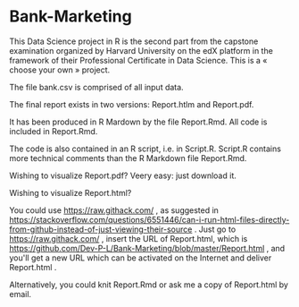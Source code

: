 # Bank-Marketing

This Data Science project in R is the second part from the capstone examination 
organized by Harvard University on the edX platform in the framework 
of their Professional Certificate in Data Science. This is a « choose your own » project. 

The file bank.csv is comprised of all input data. 

The final report exists in two versions: Report.htlm and Report.pdf.

It has been produced in R Mardown by the file Report.Rmd. All code is included in Report.Rmd.

The code is also contained in an R script, i.e. in Script.R. 
Script.R contains more technical comments than the R Markdown file Report.Rmd.

Wishing to visualize Report.pdf? Veery easy: just download it. 

Wishing to visualize Report.html? 

You could use https://raw.githack.com/ , as suggested in 
https://stackoverflow.com/questions/6551446/can-i-run-html-files-directly-from-github-instead-of-just-viewing-their-source .
Just go to https://raw.githack.com/ , insert the URL of Report.html, 
which is https://github.com/Dev-P-L/Bank-Marketing/blob/master/Report.html , 
and you'll get a new URL which can be activated on the Internet and deliver Report.html .

Alternatively, you could knit Report.Rmd or ask me a copy of Report.html by email. 
